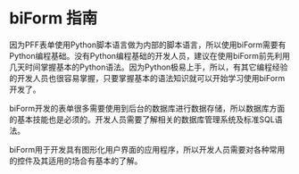 ﻿# biForm 指南
因为PFF表单使用Python脚本语言做为内部的脚本语言，所以使用biForm需要有Python编程基础。没有Python编程基础的开发人员，建议在使用biForm前先利用几天时间掌握基本的Python语法。因为Python极易上手，所以，有其它编程经验的开发人员也很容易掌握，只要掌握基本的语法知识就可以开始学习使用biForm开发了。

biForm开发的表单很多需要使用到后台的数据库进行数据存储，所以数据库方面的基本技能也是必须的。开发人员需要了解相关的数据库管理系统及标准SQL语法。

biForm用于开发具有图形化用户界面的应用程序，所以开发人员需要对各种常用的控件及其适用的场合有基本的了解。
